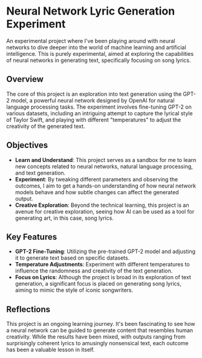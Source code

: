 # Neural Network Lyric Generation Experiment

An experimental project where I've been playing around with neural networks to dive deeper into the world of machine learning and artificial intelligence. This is purely experimental, aimed at exploring the capabilities of neural networks in generating text, specifically focusing on song lyrics.

## Overview

The core of this project is an exploration into text generation using the GPT-2 model, a powerful neural network designed by OpenAI for natural language processing tasks. The experiment involves fine-tuning GPT-2 on various datasets, including an intriguing attempt to capture the lyrical style of Taylor Swift, and playing with different "temperatures" to adjust the creativity of the generated text.

## Objectives

- **Learn and Understand**: This project serves as a sandbox for me to learn new concepts related to neural networks, natural language processing, and text generation.
- **Experiment**: By tweaking different parameters and observing the outcomes, I aim to get a hands-on understanding of how neural network models behave and how subtle changes can affect the generated output.
- **Creative Exploration**: Beyond the technical learning, this project is an avenue for creative exploration, seeing how AI can be used as a tool for generating art, in this case, song lyrics.

## Key Features

- **GPT-2 Fine-Tuning**: Utilizing the pre-trained GPT-2 model and adjusting it to generate text based on specific datasets.
- **Temperature Adjustments**: Experiment with different temperatures to influence the randomness and creativity of the text generation.
- **Focus on Lyrics**: Although the project is broad in its exploration of text generation, a significant focus is placed on generating song lyrics, aiming to mimic the style of iconic songwriters.

## Reflections

This project is an ongoing learning journey. It's been fascinating to see how a neural network can be guided to generate content that resembles human creativity. While the results have been mixed, with outputs ranging from surprisingly coherent lyrics to amusingly nonsensical text, each outcome has been a valuable lesson in itself.

